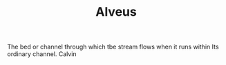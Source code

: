 ---
title: Alveus
permalink: "/definitions/alveus.html"
body: The bed or channel through which tbe stream flows when it runs within Its ordinary
  channel. Calvin
published_at: '2018-07-07'
layout: post
---